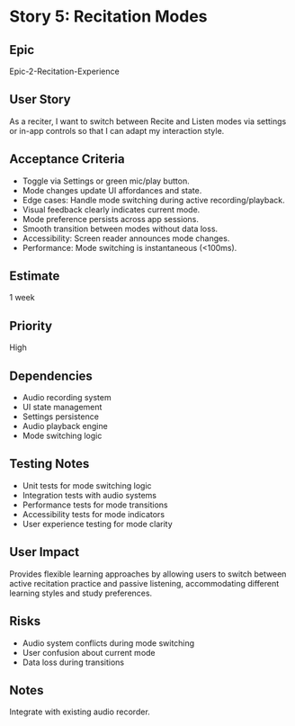 # Story 5: Recitation Modes

## Epic
Epic-2-Recitation-Experience

## User Story
As a reciter, I want to switch between Recite and Listen modes via settings or in-app controls so that I can adapt my interaction style.

## Acceptance Criteria
- Toggle via Settings or green mic/play button.
- Mode changes update UI affordances and state.
- Edge cases: Handle mode switching during active recording/playback.
- Visual feedback clearly indicates current mode.
- Mode preference persists across app sessions.
- Smooth transition between modes without data loss.
- Accessibility: Screen reader announces mode changes.
- Performance: Mode switching is instantaneous (<100ms).

## Estimate
1 week

## Priority
High

## Dependencies
- Audio recording system
- UI state management
- Settings persistence
- Audio playback engine
- Mode switching logic

## Testing Notes
- Unit tests for mode switching logic
- Integration tests with audio systems
- Performance tests for mode transitions
- Accessibility tests for mode indicators
- User experience testing for mode clarity

## User Impact
Provides flexible learning approaches by allowing users to switch between active recitation practice and passive listening, accommodating different learning styles and study preferences.

## Risks
- Audio system conflicts during mode switching
- User confusion about current mode
- Data loss during transitions

## Notes
Integrate with existing audio recorder.

